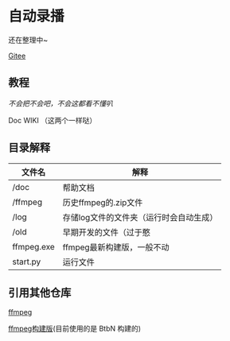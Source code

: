 # 自动录播

还在整理中~

[Gitee](https://gitee.com/qiaoshouzi/AutoRecorded)



## 教程

*不会把不会吧，不会这都看不懂叭*

Doc	WIKI	（这两个一样哒）

## 目录解释

| 文件名     | 解释                                    |
| ---------- | --------------------------------------- |
| /doc       | 帮助文档                                |
| /ffmpeg    | 历史ffmpeg的.zip文件                    |
| /log       | 存储log文件的文件夹（运行时会自动生成） |
| /old       | 早期开发的文件（过于憨                  |
| ffmpeg.exe | ffmpeg最新构建版，一般不动              |
| start.py   | 运行文件                                |

## 引用其他仓库

[ffmpeg](https://github.com/FFmpeg/FFmpeg)

[ffmpeg构建版](https://github.com/BtbN/FFmpeg-Builds)(目前使用的是 BtbN 构建的)